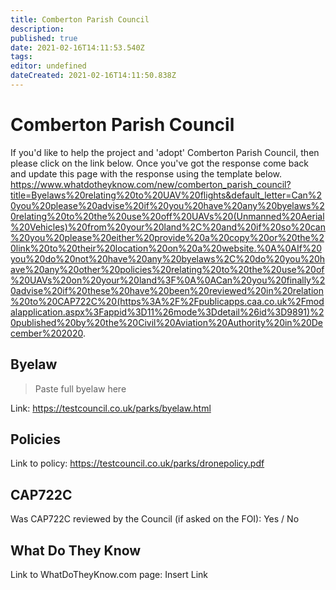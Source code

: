 ```yaml
---
title: Comberton Parish Council
description: 
published: true
date: 2021-02-16T14:11:53.540Z
tags: 
editor: undefined
dateCreated: 2021-02-16T14:11:50.838Z
---
```


# Comberton Parish Council
If you'd like to help the project and 'adopt' Comberton Parish Council, then please click on the link below. Once you've got the response come back and update this page with the response using the template below.
https://www.whatdotheyknow.com/new/comberton_parish_council?title=Byelaws%20relating%20to%20UAV%20flights&default_letter=Can%20you%20please%20advise%20if%20you%20have%20any%20byelaws%20relating%20to%20the%20use%20off%20UAVs%20(Unmanned%20Aerial%20Vehicles)%20from%20your%20land%2C%20and%20if%20so%20can%20you%20please%20either%20provide%20a%20copy%20or%20the%20link%20to%20their%20location%20on%20a%20website.%0A%0AIf%20you%20do%20not%20have%20any%20byelaws%2C%20do%20you%20have%20any%20other%20policies%20relating%20to%20the%20use%20of%20UAVs%20on%20your%20land%3F%0A%0ACan%20you%20finally%20advise%20if%20these%20have%20been%20reviewed%20in%20relation%20to%20CAP722C%20(https%3A%2F%2Fpublicapps.caa.co.uk%2Fmodalapplication.aspx%3Fappid%3D11%26mode%3Ddetail%26id%3D9891)%20published%20by%20the%20Civil%20Aviation%20Authority%20in%20December%202020.

## Byelaw
> Paste full byelaw here

Link:
https://testcouncil.co.uk/parks/byelaw.html

## Policies
Link to policy:
https://testcouncil.co.uk/parks/dronepolicy.pdf

## CAP722C

Was CAP722C reviewed by the Council (if asked on the FOI): Yes / No

## What Do They Know

Link to WhatDoTheyKnow.com page:
Insert Link

